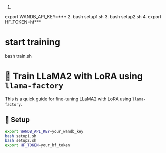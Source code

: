 1. 
export WANDB_API_KEY=***
2.
bash setup1.sh
3.
bash setup2.sh
4.
export HF_TOKEN=hf***
# start training 
bash train.sh

# 🚀 Train LLaMA2 with LoRA using `llama-factory`

This is a quick guide for fine-tuning LLaMA2 with LoRA using `llama-factory`.

## 🧩 Setup

```bash
export WANDB_API_KEY=your_wandb_key
bash setup1.sh
bash setup2.sh
export HF_TOKEN=your_hf_token
